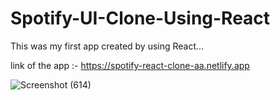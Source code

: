 # Spotify-UI-Clone-Using-React
This was my first app created by using React...

link of the app :-  https://spotify-react-clone-aa.netlify.app


![Screenshot (614)](https://github.com/md-arif-alam/Spotify-UI-Clone-Using-React/assets/129614679/e7a592fb-3fdf-492a-9b3c-feb2a7796296)
